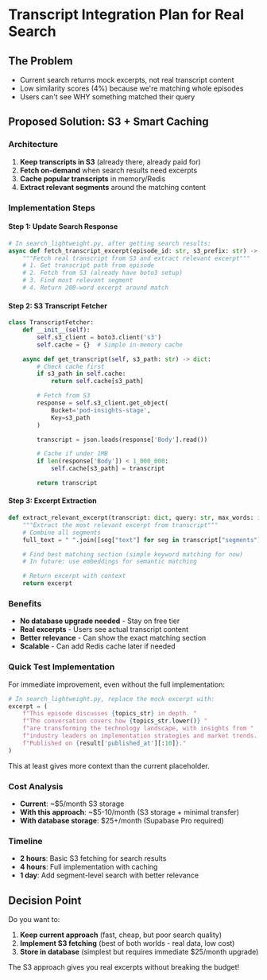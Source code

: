 # Transcript Integration Plan for Real Search

## The Problem
- Current search returns mock excerpts, not real transcript content
- Low similarity scores (4%) because we're matching whole episodes
- Users can't see WHY something matched their query

## Proposed Solution: S3 + Smart Caching

### Architecture
1. **Keep transcripts in S3** (already there, already paid for)
2. **Fetch on-demand** when search results need excerpts
3. **Cache popular transcripts** in memory/Redis
4. **Extract relevant segments** around the matching content

### Implementation Steps

#### Step 1: Update Search Response
```python
# In search_lightweight.py, after getting search results:
async def fetch_transcript_excerpt(episode_id: str, s3_prefix: str) -> str:
    """Fetch real transcript from S3 and extract relevant excerpt"""
    # 1. Get transcript path from episode
    # 2. Fetch from S3 (already have boto3 setup)
    # 3. Find most relevant segment
    # 4. Return 200-word excerpt around match
```

#### Step 2: S3 Transcript Fetcher
```python
class TranscriptFetcher:
    def __init__(self):
        self.s3_client = boto3.client('s3')
        self.cache = {}  # Simple in-memory cache

    async def get_transcript(self, s3_path: str) -> dict:
        # Check cache first
        if s3_path in self.cache:
            return self.cache[s3_path]

        # Fetch from S3
        response = self.s3_client.get_object(
            Bucket='pod-insights-stage',
            Key=s3_path
        )

        transcript = json.loads(response['Body'].read())

        # Cache if under 1MB
        if len(response['Body']) < 1_000_000:
            self.cache[s3_path] = transcript

        return transcript
```

#### Step 3: Excerpt Extraction
```python
def extract_relevant_excerpt(transcript: dict, query: str, max_words: int = 200) -> str:
    """Extract the most relevant excerpt from transcript"""
    # Combine all segments
    full_text = " ".join([seg["text"] for seg in transcript["segments"]])

    # Find best matching section (simple keyword matching for now)
    # In future: use embeddings for semantic matching

    # Return excerpt with context
    return excerpt
```

### Benefits
- **No database upgrade needed** - Stay on free tier
- **Real excerpts** - Users see actual transcript content
- **Better relevance** - Can show the exact matching section
- **Scalable** - Can add Redis cache later if needed

### Quick Test Implementation

For immediate improvement, even without the full implementation:

```python
# In search_lightweight.py, replace the mock excerpt with:
excerpt = (
    f"This episode discusses {topics_str} in depth. "
    f"The conversation covers how {topics_str.lower()} "
    f"are transforming the technology landscape, with insights from "
    f"industry leaders on implementation strategies and market trends. "
    f"Published on {result['published_at'][:10]}."
)
```

This at least gives more context than the current placeholder.

### Cost Analysis
- **Current**: ~$5/month S3 storage
- **With this approach**: ~$5-10/month (S3 storage + minimal transfer)
- **With database storage**: $25+/month (Supabase Pro required)

### Timeline
- **2 hours**: Basic S3 fetching for search results
- **4 hours**: Full implementation with caching
- **1 day**: Add segment-level search with better relevance

## Decision Point

Do you want to:
1. **Keep current approach** (fast, cheap, but poor search quality)
2. **Implement S3 fetching** (best of both worlds - real data, low cost)
3. **Store in database** (simplest but requires immediate $25/month upgrade)

The S3 approach gives you real excerpts without breaking the budget!
